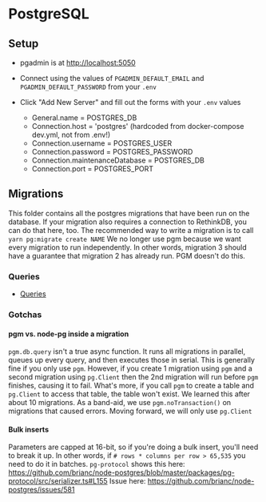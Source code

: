 # PostgreSQL

## Setup

- pgadmin is at [http://localhost:5050](http://localhost:5050)
- Connect using the values of `PGADMIN_DEFAULT_EMAIL` and `PGADMIN_DEFAULT_PASSWORD` from your `.env`
- Click "Add New Server" and fill out the forms with your `.env` values

  - General.name = POSTGRES_DB
  - Connection.host = 'postgres' (hardcoded from docker-compose dev.yml, not from .env!)
  - Connection.username = POSTGRES_USER
  - Connection.password = POSTGRES_PASSWORD
  - Connection.maintenanceDatabase = POSTGRES_DB
  - Connection.port = POSTGRES_PORT

## Migrations

This folder contains all the postgres migrations that have been run on the database.
If your migration also requires a connection to RethinkDB, you can do that here, too.
The recommended way to write a migration is to call `yarn pg:migrate create NAME`
We no longer use pgm because we want every migration to run independently.
In other words, migration 3 should have a guarantee that migration 2 has already run. PGM doesn't do this.

### Queries

- [Queries](./queries/README.md)

### Gotchas

#### pgm vs. node-pg inside a migration

`pgm.db.query` isn't a true async function. It runs all migrations in parallel, queues up every query, and then executes those in serial.
This is generally fine if you only use `pgm`.
However, if you create 1 migration using `pgm` and a second migration using `pg.Client` then the 2nd migration will run before `pgm` finishes, causing it to fail.
What's more, if you call `pgm` to create a table and `pg.Client` to access that table, the table won't exist.
We learned this after about 10 migrations. As a band-aid, we use `pgm.noTransaction()` on migrations that caused errors.
Moving forward, we will only use `pg.Client`

#### Bulk inserts

Parameters are capped at 16-bit, so if you're doing a bulk insert, you'll need to break it up.
In other words, if `# rows * columns per row > 65,535` you need to do it in batches.
`pg-protocol` shows this here: https://github.com/brianc/node-postgres/blob/master/packages/pg-protocol/src/serializer.ts#L155
Issue here: https://github.com/brianc/node-postgres/issues/581
